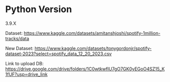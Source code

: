 # Python Version
3.9.X

Dataset: https://www.kaggle.com/datasets/amitanshjoshi/spotify-1million-tracks/data

New Dataset: https://www.kaggle.com/datasets/tonygordonjr/spotify-dataset-2023?select=spotify_data_12_20_2023.csv

Link to upload DB: https://drive.google.com/drive/folders/1C0wtkwfIU7gO7GK0yEGoO4SZ15_K1fUF?usp=drive_link
